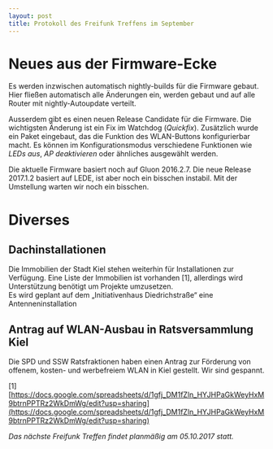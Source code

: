 ```yaml
---
layout: post
title: Protokoll des Freifunk Treffens im September
---
```

# Neues aus der Firmware-Ecke
Es werden inzwischen automatisch nightly-builds für die Firmware gebaut.
Hier fließen automatisch alle Änderungen ein, werden gebaut und auf alle Router mit nightly-Autoupdate verteilt.

Ausserdem gibt es einen neuen Release Candidate für die Firmware. Die wichtigsten Änderung ist ein Fix im Watchdog (*Quickfix*). Zusätzlich wurde ein Paket eingebaut,
das die Funktion des WLAN-Buttons konfigurierbar macht. Es können im Konfigurationsmodus verschiedene Funktionen wie *LEDs aus*, *AP deaktivieren* oder ähnliches ausgewählt werden.

Die aktuelle Firmware basiert noch auf Gluon 2016.2.7. Die neue Release 2017.1.2 basiert auf LEDE, ist aber noch ein bisschen instabil. Mit der Umstellung warten wir noch ein bisschen.

# Diverses

## Dachinstallationen

Die Immobilien der Stadt Kiel stehen weiterhin für Installationen zur Verfügung.
Eine Liste der Immobilien ist vorhanden [1], allerdings wird Unterstützung benötigt um Projekte umzusetzen.  
Es wird geplant auf dem „Initiativenhaus Diedrichstraße“ eine Antenneninstallation 

## Antrag auf WLAN-Ausbau in Ratsversammlung Kiel

Die SPD und SSW Ratsfraktionen haben einen Antrag zur Förderung von offenem, kosten- und werbefreiem WLAN in Kiel gestellt. Wir sind gespannt.


[1] [https://docs.google.com/spreadsheets/d/1gfj_DM1fZln_HYJHPaGkWeyHxM9btrnPPTRz2WkDmWg/edit?usp=sharing](https://docs.google.com/spreadsheets/d/1gfj_DM1fZln_HYJHPaGkWeyHxM9btrnPPTRz2WkDmWg/edit?usp=sharing)  

*Das nächste Freifunk Treffen findet planmäßig am 05.10.2017 statt.*

